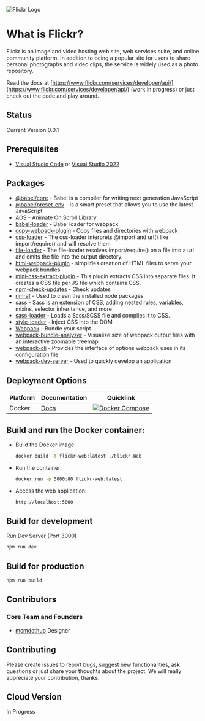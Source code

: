 ![Flickr Logo](https://combo.staticflickr.com/pw/images/flickr_logo_dots.svg)

# What is Flickr?

Flickr is an image and video hosting web site, web services suite, and online community platform. In addition to being a popular site for users to share personal photographs and video clips, the service is widely used as a photo repository.

Read the docs at [https://www.flickr.com/services/developer/api/](https://www.flickr.com/services/developer/api/) (work in progress) or just check out the code and play around.

## Status

Current Version 0.0.1

## Prerequisites

* [Visual Studio Code](https://code.visualstudio.com/) or [Visual Studio 2022](https://visualstudio.microsoft.com/vs/)

## Packages
* [@babel/core](https://github.com/babel/babel) - Babel is a compiler for writing next generation JavaScript
* [@babel/preset-env](https://babeljs.io/docs/babel-preset-env) - is a smart preset that allows you to use the latest JavaScript
* [AOS](https://michalsnik.github.io/aos/) - Animate On Scroll Library
* [babel-loader](https://github.com/babel/babel-loader) - Babel loader for webpack
* [copy-webpack-plugin](https://michalsnik.github.io/aos/) - Copy files and directories with webpack
* [css-loader](https://webpack.js.org/loaders/css-loader/) - The css-loader interprets @import and url() like import/require() and will resolve them
* [file-loader](https://v4.webpack.js.org/loaders/file-loader/) - The file-loader resolves import/require() on a file into a url and emits the file into the output directory.
* [html-webpack-plugin](https://michalsnik.github.io/aos/) - simplifies creation of HTML files to serve your webpack bundles
* [mini-css-extract-plugin](https://michalsnik.github.io/aos/) - This plugin extracts CSS into separate files. It creates a CSS file per JS file which contains CSS.
* [npm-check-updates](https://www.npmjs.com/package/npm-check-updates) - Check updates
* [rimraf](https://www.npmjs.com/package/rimraf) - Used to clean the installed node packages
* [sass](https://github.com/sass/sass) - Sass is an extension of CSS, adding nested rules, variables, mixins, selector inheritance, and more
* [sass-loader](https://www.npmjs.com/package/sass-loader) - Loads a Sass/SCSS file and compiles it to CSS.
* [style-loader](https://webpack.js.org/loaders/style-loader/) - Inject CSS into the DOM
* [Webpack](https://webpack.js.org/) - Bundle your script
* [webpack-bundle-analyzer](https://www.npmjs.com/package/webpack-bundle-analyzer) - Visualize size of webpack output files with an interactive zoomable treemap
* [webpack-cli](https://github.com/webpack/webpack-cli) - Provides the interface of options webpack uses in its configuration file
* [webpack-dev-server](https://webpack.js.org/configuration/dev-server/) - Used to quickly develop an application


## Deployment Options

| Platform | Documentation                      | Quicklink                                                                                                                                                       | 
| -------- |------------------------------------|-----------------------------------------------------------------------------------------------------------------------------------------------------------------|
| Docker   | [Docs](https://todo)               | [![Docker Compose](https://img.shields.io/badge/-docker--compose.yml-2496ED?style=for-the-badge&logo=docker&logoColor=ffffff)](https://todo/docker-compose.yml) |


## Build and run the Docker container:

  - Build the Docker image:
    ```bash
    docker build -t flickr-web:latest ./Flickr.Web
    ```
      

  - Run the container:
    ```bash
    docker run -p 5000:80 flickr-web:latest
    ```

  - Access the web application:
    ```bash
    http://localhost:5000
    ```

## Build for development
Run Dev Server (Port 3000)
```bash
npm run dev
```

## Build for production
```bash
npm run build
```

## Contributors

### Core Team and Founders

* [mcmdothub](https://github.com/mcmdothub) Designer

## Contributing

Please create issues to report bugs, suggest new functionalities, ask questions or just share your thoughts about the project. We will really appreciate your contribution, thanks.

## Cloud Version

In Progress
